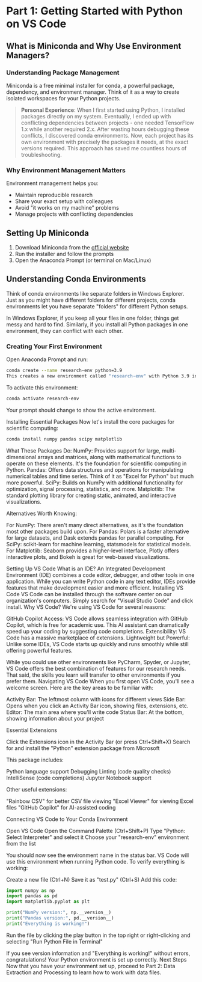 # Part 1: Getting Started with Python on VS Code

## What is Miniconda and Why Use Environment Managers?

### Understanding Package Management

Miniconda is a free minimal installer for conda, a powerful package, dependency, and environment manager. Think of it as a way to create isolated workspaces for your Python projects.

> **Personal Experience**: When I first started using Python, I installed packages directly on my system. Eventually, I ended up with conflicting dependencies between projects - one needed TensorFlow 1.x while another required 2.x. After wasting hours debugging these conflicts, I discovered conda environments. Now, each project has its own environment with precisely the packages it needs, at the exact versions required. This approach has saved me countless hours of troubleshooting.

### Why Environment Management Matters

Environment management helps you:
- Maintain reproducible research
- Share your exact setup with colleagues
- Avoid "it works on my machine" problems
- Manage projects with conflicting dependencies

## Setting Up Miniconda

1. Download Miniconda from the [official website](https://docs.conda.io/en/latest/miniconda.html)
2. Run the installer and follow the prompts
3. Open the Anaconda Prompt (or terminal on Mac/Linux)

## Understanding Conda Environments

Think of conda environments like separate folders in Windows Explorer. Just as you might have different folders for different projects, conda environments let you have separate "folders" for different Python setups.

In Windows Explorer, if you keep all your files in one folder, things get messy and hard to find. Similarly, if you install all Python packages in one environment, they can conflict with each other.

### Creating Your First Environment

Open Anaconda Prompt and run:
```bash
conda create --name research-env python=3.9
This creates a new environment called "research-env" with Python 3.9 installed.
```

To activate this environment:
```bash
conda activate research-env
```
Your prompt should change to show the active environment.

Installing Essential Packages
Now let's install the core packages for scientific computing:
```bash
conda install numpy pandas scipy matplotlib
```
What These Packages Do:
NumPy: Provides support for large, multi-dimensional arrays and matrices, along with mathematical functions to operate on these elements. It's the foundation for scientific computing in Python.
Pandas: Offers data structures and operations for manipulating numerical tables and time series. Think of it as "Excel for Python" but much more powerful.
SciPy: Builds on NumPy with additional functionality for optimization, signal processing, statistics, and more.
Matplotlib: The standard plotting library for creating static, animated, and interactive visualizations.

Alternatives Worth Knowing:

For NumPy: There aren't many direct alternatives, as it's the foundation most other packages build upon.
For Pandas: Polars is a faster alternative for large datasets, and Dask extends pandas for parallel computing.
For SciPy: scikit-learn for machine learning, statsmodels for statistical models.
For Matplotlib: Seaborn provides a higher-level interface, Plotly offers interactive plots, and Bokeh is great for web-based visualizations.

Setting Up VS Code
What is an IDE?
An Integrated Development Environment (IDE) combines a code editor, debugger, and other tools in one application. While you can write Python code in any text editor, IDEs provide features that make development easier and more efficient.
Installing VS Code
VS Code can be installed through the software center on our organization's computers. Simply search for "Visual Studio Code" and click install.
Why VS Code?
We're using VS Code for several reasons:

GitHub Copilot Access: VS Code allows seamless integration with GitHub Copilot, which is free for academic use. This AI assistant can dramatically speed up your coding by suggesting code completions.
Extensibility: VS Code has a massive marketplace of extensions.
Lightweight but Powerful: Unlike some IDEs, VS Code starts up quickly and runs smoothly while still offering powerful features.

While you could use other environments like PyCharm, Spyder, or Jupyter, VS Code offers the best combination of features for our research needs. That said, the skills you learn will transfer to other environments if you prefer them.
Navigating VS Code
When you first open VS Code, you'll see a welcome screen. Here are the key areas to be familiar with:

Activity Bar: The leftmost column with icons for different views
Side Bar: Opens when you click an Activity Bar icon, showing files, extensions, etc.
Editor: The main area where you'll write code
Status Bar: At the bottom, showing information about your project

Essential Extensions

Click the Extensions icon in the Activity Bar (or press Ctrl+Shift+X)
Search for and install the "Python" extension package from Microsoft

This package includes:

Python language support
Debugging
Linting (code quality checks)
IntelliSense (code completions)
Jupyter Notebook support

Other useful extensions:

"Rainbow CSV" for better CSV file viewing
"Excel Viewer" for viewing Excel files
"GitHub Copilot" for AI-assisted coding

Connecting VS Code to Your Conda Environment

Open VS Code
Open the Command Palette (Ctrl+Shift+P)
Type "Python: Select Interpreter" and select it
Choose your "research-env" environment from the list

You should now see the environment name in the status bar. VS Code will use this environment when running Python code.
To verify everything is working:

Create a new file (Ctrl+N)
Save it as "test.py" (Ctrl+S)
Add this code:
```python
import numpy as np
import pandas as pd
import matplotlib.pyplot as plt

print("NumPy version:", np.__version__)
print("Pandas version:", pd.__version__)
print("Everything is working!")
```
Run the file by clicking the play button in the top right or right-clicking and selecting "Run Python File in Terminal"

If you see version information and "Everything is working!" without errors, congratulations! Your Python environment is set up correctly.
Next Steps
Now that you have your environment set up, proceed to Part 2: Data Extraction and Processing to learn how to work with data files.
